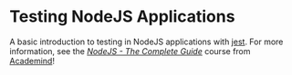 # Testing NodeJS Applications

A basic introduction to testing in NodeJS applications with [jest](https://jestjs.io/).
For more information, see the _[NodeJS - The Complete Guide](https://www.udemy.com/course/nodejs-the-complete-guide/)_ course from [Academind](https://academind.com)!
